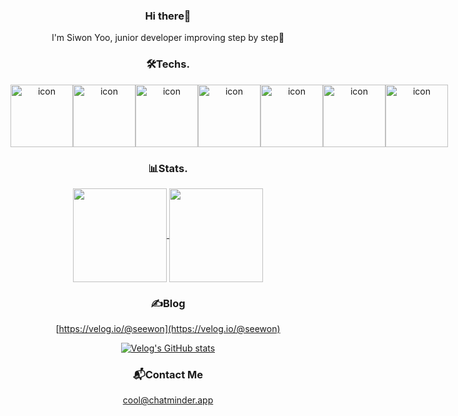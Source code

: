 <div align="center">
  
  ### Hi there👋

 I'm Siwon Yoo, junior developer improving step by step🌱
  
</div>



<div align="center">
  
  ### 🛠️Techs.

<div style="display: flex; align-items: flex-start;"><img src="https://techstack-generator.vercel.app/cpp-icon.svg" alt="icon" width="100" height="100" /><img src="https://techstack-generator.vercel.app/js-icon.svg" alt="icon" width="100" height="100" /><img src="https://techstack-generator.vercel.app/ts-icon.svg" alt="icon" width="100" height="100" /><img src="https://techstack-generator.vercel.app/react-icon.svg" alt="icon" width="100" height="100" /><img src="https://techstack-generator.vercel.app/redux-icon.svg" alt="icon" width="100" height="100" /><img src="https://techstack-generator.vercel.app/prettier-icon.svg" alt="icon" width="100" height="100" /><img src="https://techstack-generator.vercel.app/github-icon.svg" alt="icon" width="100" height="100" /></div>
  
</div>



<div align="center">
  
### 📊Stats.
<p align="center">
  <a href="https://github.com/SEEWON">
    <img align="center" height=150 src="https://github-readme-stats.vercel.app/api/top-langs/?username=SEEWON&layout=compact&theme=rose_pine" />
  </a>
  <a href="https://github.com/SEEWON">
    <img align="center" height=150 src="https://github-readme-stats.vercel.app/api?username=SEEWON&hide=${가릴항목}&theme=rose_pine" />
  </a>
  <!--<a href="https://github.com/SEEWON">
    <img align="center" src="https://github-readme-stats.vercel.app/api?username=SEEWON&hide=${가릴항목}&hide_title=${타이틀숨김}&show_icons=${깃아이콘표시}&include_all_commits=${올해말고 전체년도 커밋표기}&theme=rose_pine" />
  </a>-->
</p>

</div>
  


<div align="center" style="text-align:center">
  
  ### ✍️Blog
[https://velog.io/@seewon](https://velog.io/@seewon)
  
 [![Velog's GitHub stats](https://velog-readme-stats.vercel.app/api?name=seewon&tag=리액트)](https://velog.io/@seewon/너네-무슨-사이야..-React-React-Native)
  
</div>



<div align="center">
  
  ### 📬️Contact Me

 cool@chatminder.app
  
</div>
<!--
**SEEWON/SEEWON** is a ✨ _special_ ✨ repository because its `README.md` (this file) appears on your GitHub profile.

Here are some ideas to get you started:

- 🔭 I’m currently working on ...
- 🌱 I’m currently learning ...
- 👯 I’m looking to collaborate on ...
- 🤔 I’m looking for help with ...
- 💬 Ask me about ...
- 📫 How to reach me: ...
- 😄 Pronouns: ...
- ⚡ Fun fact: ...
-->
